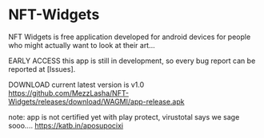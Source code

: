 # NFT-Widgets
NFT Widgets is free application developed for android devices
for people who might actually want to look at their art...

EARLY ACCESS
this app is still in development, so every bug report can be reported at [Issues].

DOWNLOAD
current latest version is v1.0
https://github.com/MezzLasha/NFT-Widgets/releases/download/WAGMI/app-release.apk

note: app is not certified yet with play protect,
     virustotal says we sage sooo.... https://katb.in/aposupocixi
